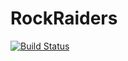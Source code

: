 # RockRaiders
[![Build Status](https://travis-ci.org/KuSpa/RockRaiders.svg?branch=master)](https://travis-ci.org/KuSpa/RockRaiders)
